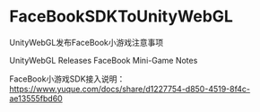 # FaceBookSDKToUnityWebGL

UnityWebGL发布FaceBook小游戏注意事项

UnityWebGL Releases FaceBook Mini-Game Notes

FaceBook小游戏SDK接入说明：https://www.yuque.com/docs/share/d1227754-d850-4519-8f4c-ae13555fbd60
